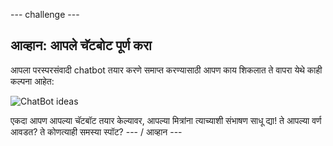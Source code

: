 \--- challenge \---

## आव्हान: आपले चॅटबोट पूर्ण करा

आपला परस्परसंवादी chatbot तयार करणे समाप्त करण्यासाठी आपण काय शिकलात ते वापरा येथे काही कल्पना आहेत:

![ChatBot ideas](images/chatbot-ideas.png)

एकदा आपण आपल्या चॅटबॉट तयार केल्यावर, आपल्या मित्रांना त्याच्याशी संभाषण साधू द्या! ते आपल्या वर्ण आवडत? ते कोणत्याही समस्या स्पॉट? \--- / आव्हान \---